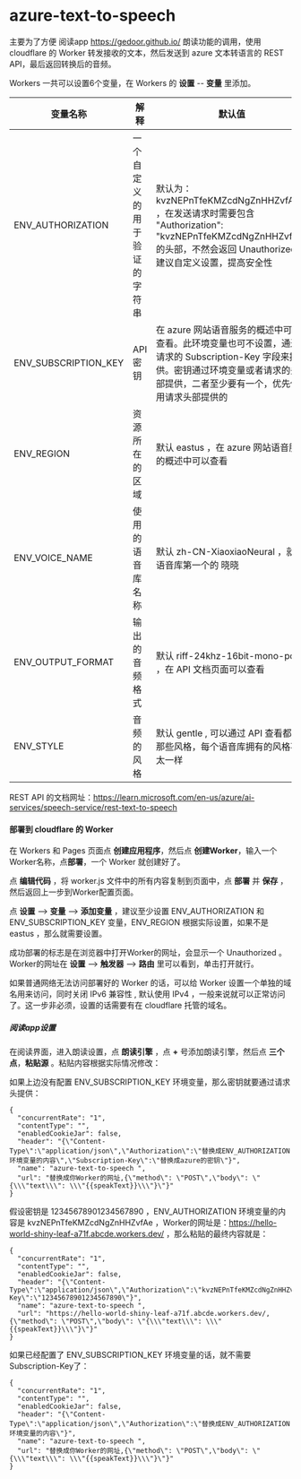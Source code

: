 

# azure-text-to-speech



主要为了方便 阅读app <a href="https://gedoor.github.io/" target="_blank">https://gedoor.github.io/</a> 朗读功能的调用，使用cloudflare 的 Worker 转发接收的文本，然后发送到 azure 文本转语言的 REST API，最后返回转换后的音频。



Workers 一共可以设置6个变量，在 Workers 的 **设置** -- **变量** 里添加。

| 变量名称             | 解释                         | 默认值                                                       |
| -------------------- | ---------------------------- | ------------------------------------------------------------ |
| ENV_AUTHORIZATION    | 一个自定义的用于验证的字符串 | 默认为： kvzNEPnTfeKMZcdNgZnHHZvfAe ，在发送请求时需要包含 "Authorization": "kvzNEPnTfeKMZcdNgZnHHZvfAe" 的头部，不然会返回 Unauthorized 。建议自定义设置，提高安全性 |
| ENV_SUBSCRIPTION_KEY | API 密钥                     | 在 azure 网站语音服务的概述中可以查看。此环境变量也可不设置，通过请求的 Subscription-Key 字段来提供。密钥通过环境变量或者请求的头部提供，二者至少要有一个，优先使用请求头部提供的 |
| ENV_REGION           | 资源所在的区域               | 默认 eastus ，在 azure 网站语音服务的概述中可以查看          |
| ENV_VOICE_NAME       | 使用的语音库名称             | 默认 zh-CN-XiaoxiaoNeural ，就是语音库第一个的 晓晓          |
| ENV_OUTPUT_FORMAT    | 输出的音频格式               | 默认 riff-24khz-16bit-mono-pcm ，在 API 文档页面可以查看     |
| ENV_STYLE            | 音频的风格                   | 默认 gentle , 可以通过 API 查看都有那些风格，每个语音库拥有的风格不太一样 |



REST API 的文档网址：<a href="https://learn.microsoft.com/en-us/azure/ai-services/speech-service/rest-text-to-speech" target="_blank">https://learn.microsoft.com/en-us/azure/ai-services/speech-service/rest-text-to-speech</a>



#### 部署到 cloudflare 的 Worker

在 Workers 和 Pages 页面点 **创建应用程序**，然后点 **创建Worker**，输入一个Worker名称，点**部署**，一个 Worker 就创建好了。

点 **编辑代码** ，将 worker.js 文件中的所有内容复制到页面中，点 **部署** 并 **保存** ，然后返回上一步到Worker配置页面。

点 **设置** --> **变量** --> **添加变量** ，建议至少设置 ENV_AUTHORIZATION 和 ENV_SUBSCRIPTION_KEY 变量，ENV_REGION 根据实际设置，如果不是 eastus  ，那么就需要设置。

成功部署的标志是在浏览器中打开Worker的网址，会显示一个 Unauthorized 。Worker的网址在 **设置** --> **触发器** --> **路由** 里可以看到，单击打开就行。



如果普通网络无法访问部署好的 Worker 的话，可以给 Worker 设置一个单独的域名用来访问，同时关闭 IPv6 兼容性 , 默认使用 IPv4 ，一般来说就可以正常访问了。这一步非必须，设置的话需要有在 cloudflare 托管的域名。



##### 阅读app设置

在阅读界面，进入朗读设置，点 **朗读引擎** ，点 **+** 号添加朗读引擎，然后点 **三个点**，**粘贴源** 。粘贴内容根据实际情况修改：

如果上边没有配置 ENV_SUBSCRIPTION_KEY 环境变量，那么密钥就要通过请求头提供：

```
{
  "concurrentRate": "1",
  "contentType": "",
  "enabledCookieJar": false,
  "header": "{\"Content-Type\":\"application/json\",\"Authorization\":\"替换成ENV_AUTHORIZATION环境变量的内容\",\"Subscription-Key\":\"替换成azure的密钥\"}",
  "name": "azure-text-to-speech ",
  "url": "替换成你Worker的网址,{\"method\": \"POST\",\"body\": \"{\\\"text\\\": \\\"{{speakText}}\\\"}\"}"
}
```

假设密钥是 12345678901234567890 ，ENV_AUTHORIZATION 环境变量的内容是 kvzNEPnTfeKMZcdNgZnHHZvfAe ，Worker的网址是：https://hello-world-shiny-leaf-a71f.abcde.workers.dev/ ，那么粘贴的最终内容就是：

```
{
  "concurrentRate": "1",
  "contentType": "",
  "enabledCookieJar": false,
  "header": "{\"Content-Type\":\"application/json\",\"Authorization\":\"kvzNEPnTfeKMZcdNgZnHHZvfAe\",\"Subscription-Key\":\"12345678901234567890\"}",
  "name": "azure-text-to-speech ",
  "url": "https://hello-world-shiny-leaf-a71f.abcde.workers.dev/,{\"method\": \"POST\",\"body\": \"{\\\"text\\\": \\\"{{speakText}}\\\"}\"}"
}
```

如果已经配置了 ENV_SUBSCRIPTION_KEY 环境变量的话，就不需要Subscription-Key了：

```
{
  "concurrentRate": "1",
  "contentType": "",
  "enabledCookieJar": false,
  "header": "{\"Content-Type\":\"application/json\",\"Authorization\":\"替换成ENV_AUTHORIZATION环境变量的内容\"}",
  "name": "azure-text-to-speech ",
  "url": "替换成你Worker的网址,{\"method\": \"POST\",\"body\": \"{\\\"text\\\": \\\"{{speakText}}\\\"}\"}"
}
```

